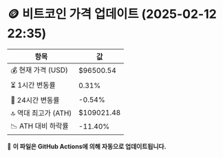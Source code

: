# 🪙 비트코인 가격 업데이트 (2025-02-12 22:35)

| 항목                | 값 |
|--------------------|----------------|
| 💰 현재 가격 (USD) | $96500.54 |
| ⏳ 1시간 변동률    | 0.31% |
| 📆 24시간 변동률   | -0.54% |
| 🔝 역대 최고가 (ATH) | $109021.48 |
| 📉 ATH 대비 하락률 | -11.40% |

🔄 **이 파일은 GitHub Actions에 의해 자동으로 업데이트됩니다.**
